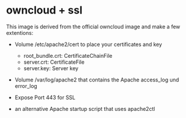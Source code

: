 # owncloud + ssl

This image is derived from the official owncloud image and make a few extentions:

* Volume /etc/apache2/cert to place your certificates and key
  * root_bundle.crt: CertificateChainFile
  * server.crt: CertificateFile
  * server.key: Server key

* Volume /var/log/apache2 that contains the Apache access_log und error_log

* Expose Port 443 for SSL

* an alternative Apache startup script that uses apache2ctl
